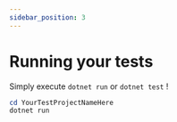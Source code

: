 ```yaml
---
sidebar_position: 3
---
```


# Running your tests

Simply execute `dotnet run` or `dotnet test` !

```powershell
cd YourTestProjectNameHere
dotnet run
```